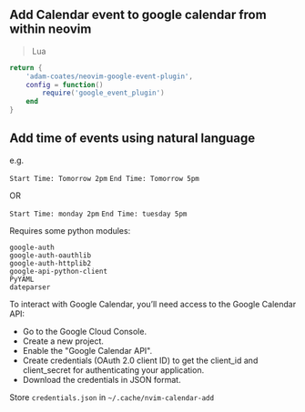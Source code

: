 ## Add Calendar event to google calendar from within neovim

> Lua

```lua
return {
    'adam-coates/neovim-google-event-plugin',
    config = function()
        require('google_event_plugin')
    end
}
```

## Add time of events using natural language

e.g.

`Start Time: Tomorrow 2pm`
`End Time: Tomorrow 5pm`

OR

`Start Time: monday 2pm`
`End Time: tuesday 5pm`

Requires some python modules:

```
google-auth
google-auth-oauthlib
google-auth-httplib2
google-api-python-client
PyYAML
dateparser
```

To interact with Google Calendar, you’ll need access to the Google Calendar API:

- Go to the Google Cloud Console.
- Create a new project.
- Enable the "Google Calendar API".
- Create credentials (OAuth 2.0 client ID) to get the client_id and client_secret for authenticating your application.
- Download the credentials in JSON format.

Store `credentials.json` in `~/.cache/nvim-calendar-add`
